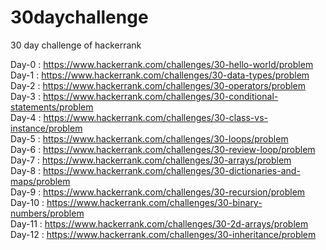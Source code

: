 # 30daychallenge
30  day challenge of hackerrank

Day-0 : https://www.hackerrank.com/challenges/30-hello-world/problem <br>
Day-1 : https://www.hackerrank.com/challenges/30-data-types/problem <br>
Day-2 : https://www.hackerrank.com/challenges/30-operators/problem <br>
Day-3 : https://www.hackerrank.com/challenges/30-conditional-statements/problem <br>
Day-4 : https://www.hackerrank.com/challenges/30-class-vs-instance/problem <br>
Day-5 : https://www.hackerrank.com/challenges/30-loops/problem <br>
Day-6 : https://www.hackerrank.com/challenges/30-review-loop/problem <br>
Day-7 : https://www.hackerrank.com/challenges/30-arrays/problem <br>
Day-8 : https://www.hackerrank.com/challenges/30-dictionaries-and-maps/problem <br>
Day-9 : https://www.hackerrank.com/challenges/30-recursion/problem <br>
Day-10 : https://www.hackerrank.com/challenges/30-binary-numbers/problem <br>
Day-11 : https://www.hackerrank.com/challenges/30-2d-arrays/problem <br>
Day-12 : https://www.hackerrank.com/challenges/30-inheritance/problem <br>